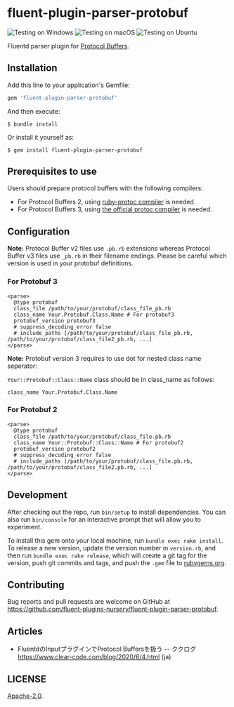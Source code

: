 # fluent-plugin-parser-protobuf

![Testing on Windows](https://github.com/fluent-plugins-nursery/fluent-plugin-parser-protobuf/workflows/Testing%20on%20Windows/badge.svg?branch=master)
![Testing on macOS](https://github.com/fluent-plugins-nursery/fluent-plugin-parser-protobuf/workflows/Testing%20on%20macOS/badge.svg?branch=master)
![Testing on Ubuntu](https://github.com/fluent-plugins-nursery/fluent-plugin-parser-protobuf/workflows/Testing%20on%20Ubuntu/badge.svg?branch=master)

Fluentd parser plugin for [Protocol Buffers](https://developers.google.com/protocol-buffers/docs/overview).

## Installation

Add this line to your application's Gemfile:

```ruby
gem 'fluent-plugin-parser-protobuf'
```

And then execute:

    $ bundle install

Or install it yourself as:

    $ gem install fluent-plugin-parser-protobuf

## Prerequisites to use

Users should prepare protocol buffers with the following compilers:

* For Protocol Buffers 2, using [ruby-protoc compiler](https://github.com/codekitchen/ruby-protocol-buffers) is needed.
* For Protocol Buffers 3, using [the official protoc compiler](https://developers.google.com/protocol-buffers/docs/reference/ruby-generated) is needed.

## Configuration

**Note:** Protocol Buffer v2 files use `.pb.rb` extensions whereas Protocol Buffer v3 files use `_pb.rb` in their filename endings. Please be careful which version is used in your protobuf definitions.

### For Protobuf 3

```aconf
<parse>
  @type protobuf
  class_file /path/to/your/protobuf/class_file_pb.rb
  class_name Your.Protobuf.Class.Name # For protobuf3
  protobuf_version protobuf3
  # suppress_decoding_error false
  # include_paths [/path/to/your/protobuf/class_file_pb.rb, /path/to/your/protobuf/class_file2_pb.rb, ...]
</parse>
```

**Note:** Protobuf version 3 requires to use dot for nested class name seperator:

`Your::Protobuf::Class::Name` class should be in class_name as follows:
```
class_name Your.Protobuf.Class.Name
```

### For Protobuf 2

```aconf
<parse>
  @type protobuf
  class_file /path/to/your/protobuf/class_file.pb.rb
  class_name Your::Protobuf::Class::Name # For protobuf2
  protobuf_version protobuf2
  # suppress_decoding_error false
  # include_paths [/path/to/your/protobuf/class_file.pb.rb, /path/to/your/protobuf/class_file2.pb.rb, ...]
</parse>
```

## Development

After checking out the repo, run `bin/setup` to install dependencies. You can also run `bin/console` for an interactive prompt that will allow you to experiment.

To install this gem onto your local machine, run `bundle exec rake install`. To release a new version, update the version number in `version.rb`, and then run `bundle exec rake release`, which will create a git tag for the version, push git commits and tags, and push the `.gem` file to [rubygems.org](https://rubygems.org).

## Contributing

Bug reports and pull requests are welcome on GitHub at https://github.com/fluent-plugins-nursery/fluent-plugin-parser-protobuf.

## Articles

* FluentdのInputプラグインでProtocol Buffersを扱う -- ククログ https://www.clear-code.com/blog/2020/6/4.html (ja)

## LICENSE

[Apache-2.0](LICENSE).
